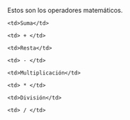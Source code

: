 Estos son los operadores matemáticos.



<table class="egt">

  <tr>

    <td>Suma</td>

    <td> + </td>

  </tr>
  
  <tr>

    <td>Resta</td>

    <td> - </td>

  </tr>
  
  <tr>

    <td>Multiplicación</td>

    <td> * </td>

  </tr>
  
  <tr>

    <td>División</td>

    <td> / </td>

  </tr>

</table>
